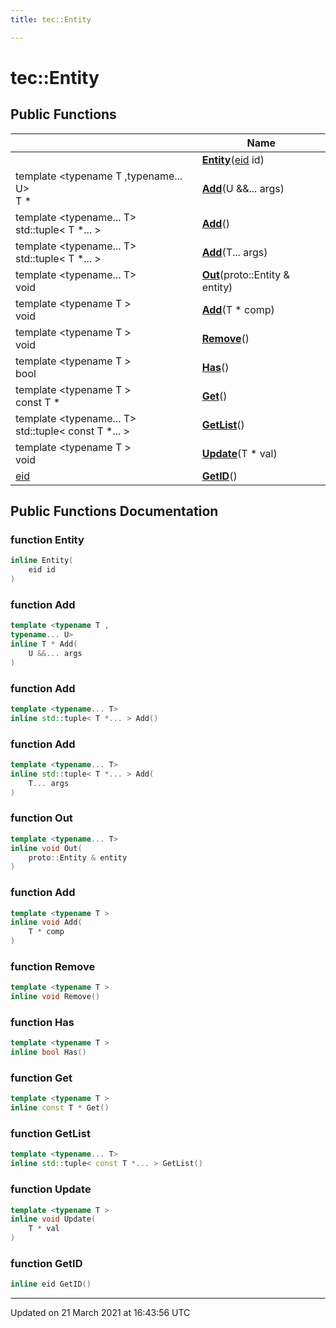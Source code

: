 ```yaml
---
title: tec::Entity

---
```


# tec::Entity



## Public Functions

|                | Name           |
| -------------- | -------------- |
| | **[Entity](/engine/Classes/classtec_1_1_entity/#function-entity)**([eid](/engine/Namespaces/namespacetec/#typedef-eid) id) |
| template <typename T ,typename... U\> <br>T * | **[Add](/engine/Classes/classtec_1_1_entity/#function-add)**(U &&... args) |
| template <typename... T\> <br>std::tuple< T *... > | **[Add](/engine/Classes/classtec_1_1_entity/#function-add)**() |
| template <typename... T\> <br>std::tuple< T *... > | **[Add](/engine/Classes/classtec_1_1_entity/#function-add)**(T... args) |
| template <typename... T\> <br>void | **[Out](/engine/Classes/classtec_1_1_entity/#function-out)**(proto::Entity & entity) |
| template <typename T \> <br>void | **[Add](/engine/Classes/classtec_1_1_entity/#function-add)**(T * comp) |
| template <typename T \> <br>void | **[Remove](/engine/Classes/classtec_1_1_entity/#function-remove)**() |
| template <typename T \> <br>bool | **[Has](/engine/Classes/classtec_1_1_entity/#function-has)**() |
| template <typename T \> <br>const T * | **[Get](/engine/Classes/classtec_1_1_entity/#function-get)**() |
| template <typename... T\> <br>std::tuple< const T *... > | **[GetList](/engine/Classes/classtec_1_1_entity/#function-getlist)**() |
| template <typename T \> <br>void | **[Update](/engine/Classes/classtec_1_1_entity/#function-update)**(T * val) |
| [eid](/engine/Namespaces/namespacetec/#typedef-eid) | **[GetID](/engine/Classes/classtec_1_1_entity/#function-getid)**() |

## Public Functions Documentation

### function Entity

```cpp
inline Entity(
    eid id
)
```


### function Add

```cpp
template <typename T ,
typename... U>
inline T * Add(
    U &&... args
)
```


### function Add

```cpp
template <typename... T>
inline std::tuple< T *... > Add()
```


### function Add

```cpp
template <typename... T>
inline std::tuple< T *... > Add(
    T... args
)
```


### function Out

```cpp
template <typename... T>
inline void Out(
    proto::Entity & entity
)
```


### function Add

```cpp
template <typename T >
inline void Add(
    T * comp
)
```


### function Remove

```cpp
template <typename T >
inline void Remove()
```


### function Has

```cpp
template <typename T >
inline bool Has()
```


### function Get

```cpp
template <typename T >
inline const T * Get()
```


### function GetList

```cpp
template <typename... T>
inline std::tuple< const T *... > GetList()
```


### function Update

```cpp
template <typename T >
inline void Update(
    T * val
)
```


### function GetID

```cpp
inline eid GetID()
```


-------------------------------

Updated on 21 March 2021 at 16:43:56 UTC